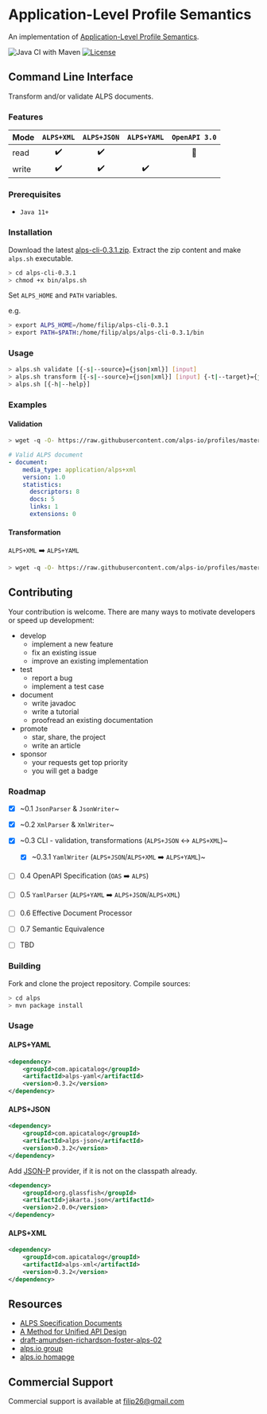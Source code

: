 # Application-Level Profile Semantics

An implementation of [Application-Level Profile Semantics](https://tools.ietf.org/html/draft-amundsen-richardson-foster-alps-02).

![Java CI with Maven](https://github.com/filip26/alps/workflows/Java%20CI%20with%20Maven/badge.svg)
[![License](https://img.shields.io/badge/License-Apache%202.0-blue.svg)](https://opensource.org/licenses/Apache-2.0)

## Command Line Interface

Transform and/or validate ALPS documents.

### Features

 Mode | `ALPS+XML` | `ALPS+JSON` | `ALPS+YAML` | `OpenAPI 3.0`
 --- | :---: | :---: | :---: | :---: 
 read |   :heavy_check_mark:  |  :heavy_check_mark:  | | :running:
 write |  :heavy_check_mark:  |  :heavy_check_mark:  |  :heavy_check_mark:  |  

### Prerequisites
- `Java 11+`

### Installation

Download the latest [alps-cli-0.3.1.zip](https://github.com/filip26/alps/releases/download/0.3.1/alps-cli-0.3.1.zip). Extract the zip content and make `alps.sh` executable.

```bash
> cd alps-cli-0.3.1
> chmod +x bin/alps.sh
```

Set `ALPS_HOME` and `PATH` variables.

e.g.

```bash
> export ALPS_HOME=/home/filip/alps-cli-0.3.1
> export PATH=$PATH:/home/filip/alps/alps-cli-0.3.1/bin
```

### Usage

```bash
> alps.sh validate [{-s|--source}={json|xml}] [input]
> alps.sh transform [{-s|--source}={json|xml}] [input] {-t|--target}={json|xml|yaml} [{-p|--pretty}] [{-v|--verbose}]
> alps.sh [{-h|--help}]
```

### Examples

#### Validation

```bash
> wget -q -O- https://raw.githubusercontent.com/alps-io/profiles/master/xml/contacts.xml | alps.sh validate --source=xml
```
```yaml
# Valid ALPS document
- document: 
    media_type: application/alps+xml
    version: 1.0
    statistics:
      descriptors: 8
      docs: 5
      links: 1
      extensions: 0
```

#### Transformation

`ALPS+XML` :arrow_right: `ALPS+YAML`

```bash
> wget -q -O- https://raw.githubusercontent.com/alps-io/profiles/master/xml/contacts.xml | alps.sh transform --source=xml --target=yaml
```

## Contributing

Your contribution is welcome. There are many ways to motivate developers or speed up development:

- develop
  - implement a new feature 
  - fix an existing issue
  - improve an existing implementation
- test
  - report a bug
  - implement a test case
- document
  - write javadoc
  - write a tutorial
  - proofread an existing documentation
- promote
  - star, share, the project
  - write an article
- sponsor
  - your requests get top priority
  - you will get a badge

### Roadmap

- [x] ~0.1 `JsonParser` & `JsonWriter`~
- [x] ~0.2 `XmlParser` & `XmlWriter`~
- [x] ~0.3 CLI - validation, transformations (`ALPS+JSON` :left_right_arrow: `ALPS+XML`)~
  - [x] ~0.3.1 `YamlWriter` (`ALPS+JSON`/`ALPS+XML` :arrow_right: `ALPS+YAML`)~
- [ ] 0.4 OpenAPI Specification (`OAS` :arrow_right: `ALPS`)
- [ ] 0.5 `YamlParser` (`ALPS+YAML` :arrow_right: `ALPS+JSON`/`ALPS+XML`)
- [ ] 0.6 Effective Document Processor
- [ ] 0.7 Semantic Equivalence
- [ ] TBD


### Building

Fork and clone the project repository.
Compile sources:

```bash
> cd alps
> mvn package install
```

### Usage

#### ALPS+YAML

```xml
<dependency>
    <groupId>com.apicatalog</groupId>
    <artifactId>alps-yaml</artifactId>
    <version>0.3.2</version>
</dependency>

```

#### ALPS+JSON

```xml
<dependency>
    <groupId>com.apicatalog</groupId>
    <artifactId>alps-json</artifactId>
    <version>0.3.2</version>
</dependency>
```

Add [JSON-P](https://javaee.github.io/jsonp/) provider, if it is not on the classpath already.

```xml
<dependency>
    <groupId>org.glassfish</groupId>
    <artifactId>jakarta.json</artifactId>
    <version>2.0.0</version>
</dependency>
```
#### ALPS+XML

```xml
<dependency>
    <groupId>com.apicatalog</groupId>
    <artifactId>alps-xml</artifactId>
    <version>0.3.2</version>
</dependency>

```

## Resources
- [ALPS Specification Documents](https://github.com/alps-io/spec)
- [A Method for Unified API Design](http://amundsen.com/talks/2020-04-goto-unified/index.html)
- [draft-amundsen-richardson-foster-alps-02](https://tools.ietf.org/html/draft-amundsen-richardson-foster-alps-02)
- [alps.io group](https://groups.google.com/g/alps-io)
- [alps.io homapge](http://alps.io/)

## Commercial Support
Commercial support is available at filip26@gmail.com
